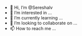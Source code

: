 - 👋 Hi, I’m @Sereshalv
- 👀 I’m interested in ...
- 🌱 I’m currently learning ...
- 💞️ I’m looking to collaborate on ...
- 📫 How to reach me ...

<!---
Sereshalv/Sereshalv is a ✨ special ✨ repository because its `README.md` (this file) appears on your GitHub profile.
You can click the Preview link to take a look at your changes.
--->
